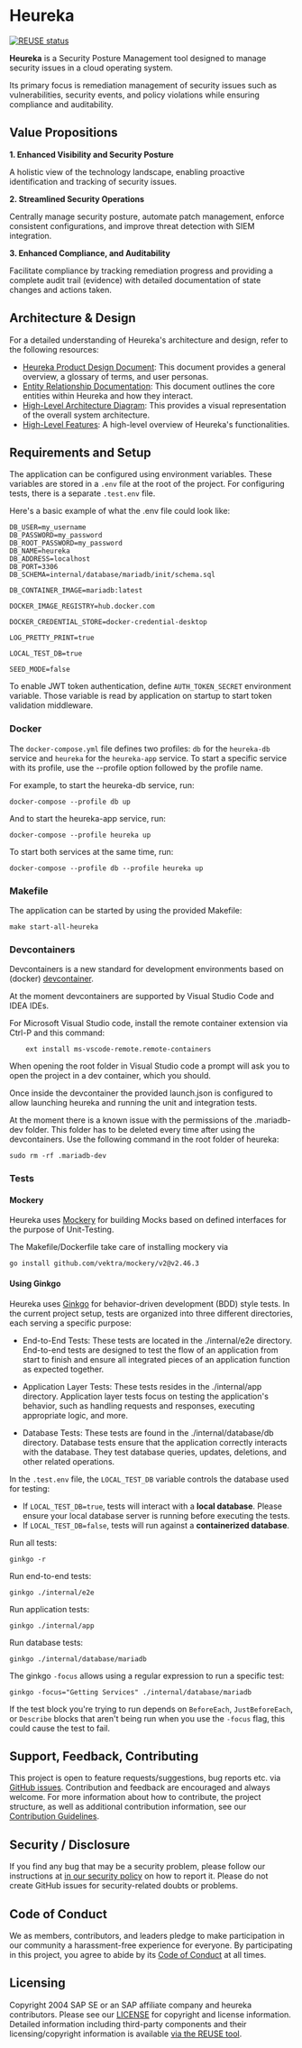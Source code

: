 # Heureka

[![REUSE status](https://api.reuse.software/badge/github.com/cloudoperators/heureka)](https://api.reuse.software/info/github.com/cloudoperators/heureka)


**Heureka** is a Security Posture Management tool designed to manage security issues in a cloud operating system. 

Its primary focus is remediation management of security issues such as vulnerabilities, security events, and policy violations while ensuring compliance and auditability.


## Value Propositions

**1. Enhanced Visibility and Security Posture**

A holistic view of the technology landscape, enabling proactive identification and tracking of security issues.

**2. Streamlined Security Operations**

Centrally manage security posture, automate patch management, enforce consistent configurations, and improve threat detection with SIEM integration.

**3. Enhanced Compliance, and Auditability**

Facilitate compliance by tracking remediation progress and providing a complete audit trail (evidence) with detailed documentation of state changes and actions taken.


## Architecture & Design

For a detailed understanding of Heureka's architecture and design, refer to the following resources:

- [Heureka Product Design Document](docs/product_design_documentation.md): This document provides a general overview, a glossary of terms, and user personas.
- [Entity Relationship Documentation](docs/entity_relationships.md): This document outlines the core entities within Heureka and how they interact.
- [High-Level Architecture Diagram](https://github.com/cloudoperators/heureka/blob/main/docs/product_design_documentation.md#high-level-features): This provides a visual representation of the overall system architecture.
- [High-Level Features](https://github.com/cloudoperators/heureka/blob/main/docs/product_design_documentation.md#high-level-features): A high-level overview of Heureka's functionalities.

## Requirements and Setup

The application can be configured using environment variables. These variables are stored in a `.env` file at the root of the project.
For configuring tests, there is a separate `.test.env` file.

Here's a basic example of what the .env file could look like:

```
DB_USER=my_username
DB_PASSWORD=my_password
DB_ROOT_PASSWORD=my_password
DB_NAME=heureka
DB_ADDRESS=localhost
DB_PORT=3306
DB_SCHEMA=internal/database/mariadb/init/schema.sql

DB_CONTAINER_IMAGE=mariadb:latest

DOCKER_IMAGE_REGISTRY=hub.docker.com

DOCKER_CREDENTIAL_STORE=docker-credential-desktop

LOG_PRETTY_PRINT=true

LOCAL_TEST_DB=true

SEED_MODE=false
```

To enable JWT token authentication, define `AUTH_TOKEN_SECRET` environment variable. Those variable is read by application on startup to start token validation middleware.

### Docker

The `docker-compose.yml` file defines two profiles: `db` for the `heureka-db` service and `heureka` for the `heureka-app` service.
To start a specific service with its profile, use the --profile option followed by the profile name.

For example, to start the heureka-db service, run:
```
docker-compose --profile db up
```

And to start the heureka-app service, run:
```
docker-compose --profile heureka up
```

To start both services at the same time, run:
```
docker-compose --profile db --profile heureka up
```

### Makefile

The application can be started by using the provided Makefile:

```
make start-all-heureka
```

### Devcontainers

Devcontainers is a new standard for development environments based on (docker)
[devcontainer](./.devcontainer).

At the moment devcontainers are supported by Visual Studio Code and IDEA IDEs.

For Microsoft Visual Studio code, install the remote container extension via
Ctrl-P and this command:

        ext install ms-vscode-remote.remote-containers

When opening the root folder in Visual Studio code a prompt will ask you to
open the project in a dev container, which you should.

Once inside the devcontainer the provided launch.json is configured to allow
launching heureka and running the unit and integration tests.

At the moment there is a known issue with the permissions of the .mariadb-dev
folder. This folder has to be deleted every time after using the devcontainers.
Use the following command in the root folder of heureka:

    sudo rm -rf .mariadb-dev


### Tests

#### Mockery

Heureka uses [Mockery](https://vektra.github.io/mockery/) for building Mocks based on defined interfaces for the purpose of Unit-Testing.

The Makefile/Dockerfile take care of installing mockery via

    go install github.com/vektra/mockery/v2@v2.46.3

#### Using Ginkgo

Heureka uses [Ginkgo](https://onsi.github.io/ginkgo/) for behavior-driven development (BDD) style tests. In the current project setup, tests are organized into three different directories, each serving a specific purpose:

- End-to-End Tests: These tests are located in the ./internal/e2e directory. End-to-end tests are designed to test the flow of an application from start to finish and ensure all integrated pieces of an application function as expected together.

- Application Layer Tests: These tests resides in the ./internal/app directory. Application layer tests focus on testing the application's behavior, such as handling requests and responses, executing appropriate logic, and more.

- Database Tests: These tests are found in the ./internal/database/db directory. Database tests ensure that the application correctly interacts with the database. They test database queries, updates, deletions, and other related operations.

In the `.test.env` file, the `LOCAL_TEST_DB` variable controls the database used for testing:

- If `LOCAL_TEST_DB=true`, tests will interact with a **local database**. Please ensure your local database server is running before executing the tests.
- If `LOCAL_TEST_DB=false`, tests will run against a **containerized database**.

Run all tests:
```
ginkgo -r
```

Run end-to-end tests:
```
ginkgo ./internal/e2e
```

Run application tests:
```
ginkgo ./internal/app
```

Run database tests:
```
ginkgo ./internal/database/mariadb
```

The ginkgo `-focus` allows using a regular expression to run a specific test:
```
ginkgo -focus="Getting Services" ./internal/database/mariadb
```
If the test block you're trying to run depends on `BeforeEach`, `JustBeforeEach`, or `Describe` blocks that aren't being run when you use the `-focus` flag, this could cause the test to fail.

## Support, Feedback, Contributing

This project is open to feature requests/suggestions, bug reports etc. via [GitHub issues](https://github.com/SAP/<your-project>/issues). Contribution and feedback are encouraged and always welcome. For more information about how to contribute, the project structure, as well as additional contribution information, see our [Contribution Guidelines](CONTRIBUTING.md).

## Security / Disclosure
If you find any bug that may be a security problem, please follow our instructions at [in our security policy](https://github.com/SAP/<your-project>/security/policy) on how to report it. Please do not create GitHub issues for security-related doubts or problems.

## Code of Conduct

We as members, contributors, and leaders pledge to make participation in our community a harassment-free experience for everyone. By participating in this project, you agree to abide by its [Code of Conduct](https://github.com/SAP/.github/blob/main/CODE_OF_CONDUCT.md) at all times.

## Licensing

Copyright 2004 SAP SE or an SAP affiliate company and heureka contributors. Please see our [LICENSE](LICENSE) for copyright and license information. Detailed information including third-party components and their licensing/copyright information is available [via the REUSE tool](https://api.reuse.software/info/github.com/SAP/<your-project>).
